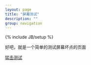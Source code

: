 ```yaml
---
layout: page
title: "屏幕测试"
description: ""
group: navigation
---
```

{% include JB/setup %}

好吧，就是一个简单的测试屏幕坏点的页面

[猛击测试](http://dexkv.tk/sreentest/)